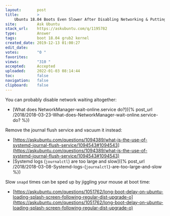 ```yaml
---
layout:       post
title:        >
    Ubuntu 18.04 Boots Even Slower After Disabling Networking & Putting 'noresume' to the Boot kernel?
site:         Ask Ubuntu
stack_url:    https://askubuntu.com/q/1195782
type:         Answer
tags:         boot 18.04 grub2 kernel
created_date: 2019-12-13 01:00:27
edit_date:    
votes:        "0 "
favorites:    
views:        "310 "
accepted:     Accepted
uploaded:     2022-01-03 08:14:44
toc:          false
navigation:   false
clipboard:    false
---
```


You can probably disable network waiting altogether:

- [What does NetworkManager-wait-online.service do?]({% post_url /2018/2018-03-23-What-does-NetworkManager-wait-online.service-do? %})

Remove the journal flush service and vacuum it instead:

- [https://askubuntu.com/questions/1094389/what-is-the-use-of-systemd-journal-flush-service/1094543#1094543](https://askubuntu.com/questions/1094389/what-is-the-use-of-systemd-journal-flush-service/1094543#1094543)
- [Systemd logs (`journalctl`) are too large and slow]({% post_url /2018/2018-03-08-Systemd-logs-(`journalctl`)-are-too-large-and-slow %})

Slow `snapd` times can be sped up by jiggling your mouse at boot time:

- [https://askubuntu.com/questions/1051762/long-boot-delay-on-ubuntu-loading-splash-screen-following-regular-dist-upgrade-o](https://askubuntu.com/questions/1051762/long-boot-delay-on-ubuntu-loading-splash-screen-following-regular-dist-upgrade-o)
